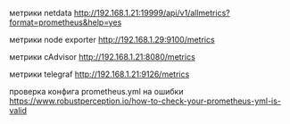 метрики netdata http://192.168.1.21:19999/api/v1/allmetrics?format=prometheus&help=yes

метрики node exporter http://192.168.1.29:9100/metrics

метрики cAdvisor http://192.168.1.21:8080/metrics

метрики telegraf http://192.168.1.21:9126/metrics

проверка конфига prometheus.yml на ошибки https://www.robustperception.io/how-to-check-your-prometheus-yml-is-valid